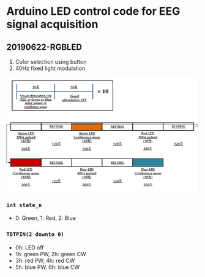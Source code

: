 # Arduino LED control code for EEG signal acquisition

## 20190622-RGBLED

1. Color selection using button
2. 40Hz fixed light modulation

![](https://github.com/jgshin354/EEG-DGMIF-jgshin/blob/master/Arduino/repo/OP_20190622-RGBLED.PNG?raw=true)

### `int state_n `

- 0: Green, 1: Red, 2: Blue

### `TDTPIN(2 downto 0)`

- 0h: LED off 
- 1h: green PW, 2h: green CW 
- 3h: red PW,   4h: red CW 
- 5h: blue PW,  6h: blue CW 



